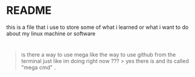# README 
this is a file that i use to store some of what i learned or what i want to do about my linux machine or software

#

> is there a way to use mega like the way to use github from the terminal just like im doing right now ??? 
    > yes there is and its called "mega cmd" .
